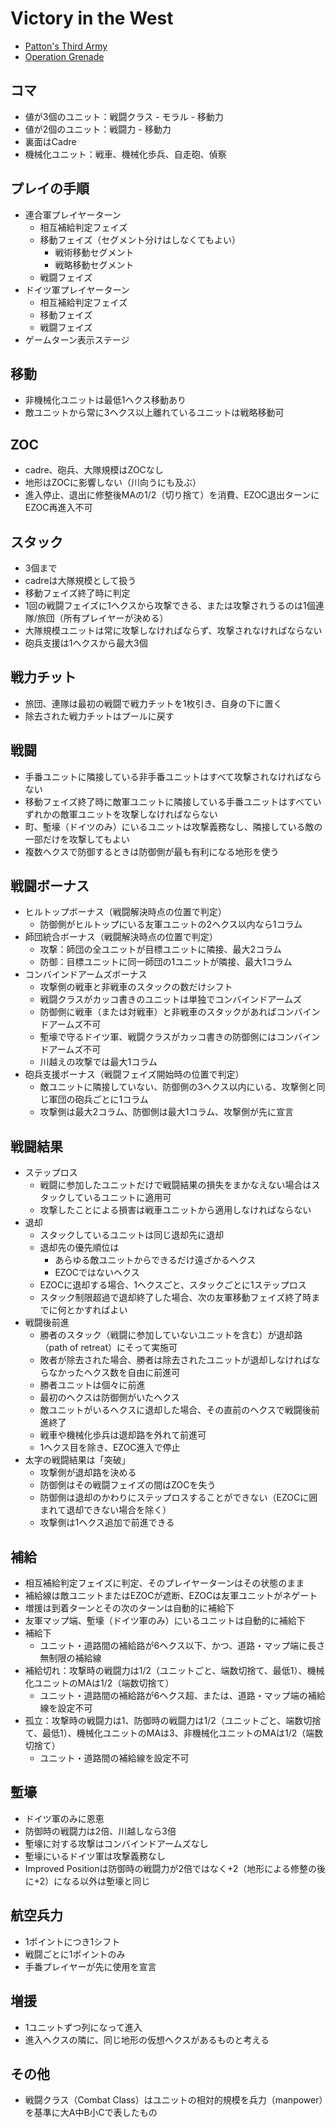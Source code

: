 # Victory in the West

- [Patton's Third Army](https://github.com/gameape/wargame/blob/master/pattons_third_army.md)
- [Operation Grenade](https://github.com/gameape/wargame/blob/master/operation_grenade.md)

## コマ
- 値が3個のユニット：戦闘クラス - モラル - 移動力
- 値が2個のユニット：戦闘力 - 移動力
- 裏面はCadre
-	機械化ユニット：戦車、機械化歩兵、自走砲、偵察

## プレイの手順
-	連合軍プレイヤーターン
	-	相互補給判定フェイズ
	-	移動フェイズ（セグメント分けはしなくてもよい）
		-	戦術移動セグメント
		-	戦略移動セグメント
	-	戦闘フェイズ
-	ドイツ軍プレイヤーターン
	-	相互補給判定フェイズ
	-	移動フェイズ
	-	戦闘フェイズ
-	ゲームターン表示ステージ

## 移動
-	非機械化ユニットは最低1ヘクス移動あり
-	敵ユニットから常に3ヘクス以上離れているユニットは戦略移動可

## ZOC
-	cadre、砲兵、大隊規模はZOCなし
-	地形はZOCに影響しない（川向うにも及ぶ）
-	進入停止、退出に修整後MAの1/2（切り捨て）を消費、EZOC退出ターンにEZOC再進入不可

## スタック
-	3個まで
-	cadreは大隊規模として扱う
-	移動フェイズ終了時に判定
- 1回の戦闘フェイズに1ヘクスから攻撃できる、または攻撃されうるのは1個連隊/旅団（所有プレイヤーが決める）
- 大隊規模ユニットは常に攻撃しなければならず、攻撃されなければならない
- 砲兵支援は1ヘクスから最大3個

## 戦力チット
- 旅団、連隊は最初の戦闘で戦力チットを1枚引き、自身の下に置く
- 除去された戦力チットはプールに戻す

## 戦闘
- 手番ユニットに隣接している非手番ユニットはすべて攻撃されなければならない
- 移動フェイズ終了時に敵軍ユニットに隣接している手番ユニットはすべていずれかの敵軍ユニットを攻撃しなければならない
-	町、塹壕（ドイツのみ）にいるユニットは攻撃義務なし、隣接している敵の一部だけを攻撃してもよい
-	複数ヘクスで防御するときは防御側が最も有利になる地形を使う

## 戦闘ボーナス
- ヒルトップボーナス（戦闘解決時点の位置で判定）
  - 防御側がヒルトップにいる友軍ユニットの2ヘクス以内なら1コラム
- 師団統合ボーナス（戦闘解決時点の位置で判定）
  - 攻撃：師団の全ユニットが目標ユニットに隣接、最大2コラム
  - 防御：目標ユニットに同一師団の1ユニットが隣接、最大1コラム
- コンバインドアームズボーナス
  - 攻撃側の戦車と非戦車のスタックの数だけシフト
  - 戦闘クラスがカッコ書きのユニットは単独でコンバインドアームズ
  - 防御側に戦車（または対戦車）と非戦車のスタックがあればコンバインドアームズ不可
  - 塹壕で守るドイツ軍、戦闘クラスがカッコ書きの防御側にはコンバインドアームズ不可
  - 川越えの攻撃では最大1コラム
- 砲兵支援ボーナス（戦闘フェイズ開始時の位置で判定）
  - 敵ユニットに隣接していない、防御側の3ヘクス以内にいる、攻撃側と同じ軍団の砲兵ごとに1コラム
  - 攻撃側は最大2コラム、防御側は最大1コラム、攻撃側が先に宣言

## 戦闘結果
- ステップロス
  - 戦闘に参加したユニットだけで戦闘結果の損失をまかなえない場合はスタックしているユニットに適用可
  - 攻撃したことによる損害は戦車ユニットから適用しなければならない
- 退却
  - スタックしているユニットは同じ退却先に退却
  - 退却先の優先順位は
    - あらゆる敵ユニットからできるだけ遠ざかるヘクス
    - EZOCではないヘクス
  - EZOCに退却する場合、1ヘクスごと、スタックごとに1ステップロス
  - スタック制限超過で退却終了した場合、次の友軍移動フェイズ終了時までに何とかすればよい
- 戦闘後前進
  - 勝者のスタック（戦闘に参加していないユニットを含む）が退却路（path of retreat）にそって実施可
  - 敗者が除去された場合、勝者は除去されたユニットが退却しなければならなかったヘクス数を自由に前進可
  - 勝者ユニットは個々に前進
  - 最初のヘクスは防御側がいたヘクス
  - 敵ユニットがいるヘクスに退却した場合、その直前のヘクスで戦闘後前進終了
  - 戦車や機械化歩兵は退却路を外れて前進可
  - 1ヘクス目を除き、EZOC進入で停止
- 太字の戦闘結果は「突破」
  - 攻撃側が退却路を決める
  - 防御側はその戦闘フェイズの間はZOCを失う
  - 防御側は退却のかわりにステップロスすることができない（EZOCに囲まれて退却できない場合を除く）
  - 攻撃側は1ヘクス追加で前進できる

## 補給
- 相互補給判定フェイズに判定、そのプレイヤーターンはその状態のまま
- 補給線は敵ユニットまたはEZOCが遮断、EZOCは友軍ユニットがネゲート
- 増援は到着ターンとその次のターンは自動的に補給下
- 友軍マップ端、塹壕（ドイツ軍のみ）にいるユニットは自動的に補給下
- 補給下
  - ユニット・道路間の補給路が6ヘクス以下、かつ、道路・マップ端に長さ無制限の補給線
- 補給切れ：攻撃時の戦闘力は1/2（ユニットごと、端数切捨て、最低1）、機械化ユニットのMAは1/2（端数切捨て）
  - ユニット・道路間の補給路が6ヘクス超、または、道路・マップ端の補給線を設定不可
 - 孤立：攻撃時の戦闘力は1、防御時の戦闘力は1/2（ユニットごと、端数切捨て、最低1）、機械化ユニットのMAは3、非機械化ユニットのMAは1/2（端数切捨て）
 	- ユニット・道路間の補給線を設定不可

## 塹壕
-	ドイツ軍のみに恩恵
-	防御時の戦闘力は2倍、川越しなら3倍
-	塹壕に対する攻撃はコンバインドアームズなし
-	塹壕にいるドイツ軍は攻撃義務なし
- Improved Positionは防御時の戦闘力が2倍ではなく+2（地形による修整の後に+2）になる以外は塹壕と同じ

## 航空兵力
- 1ポイントにつき1シフト
- 戦闘ごとに1ポイントのみ
- 手番プレイヤーが先に使用を宣言

## 増援
- 1ユニットずつ列になって進入
- 進入ヘクスの隣に、同じ地形の仮想ヘクスがあるものと考える

## その他
- 戦闘クラス（Combat Class）はユニットの相対的規模を兵力（manpower）を基準に大A中B小Cで表したもの

